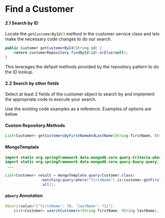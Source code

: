 # Find a Customer

#### 2.1  Search by ID

Locate the `getCustomerById()` method in the customer service class and lets make the necessary code changes to do our search.


```java
public Customer getCustomerById(String id) {
    return customerRepository.findById(id).orElse(null);
} 
```

This leverages the default methods provided by the repository pattern to do the ID lookup.

#### 2.2 Search by other fields

Select at least 2 fields of the customer object to search by and implement the appropriate code to execute your search.

Use the existing code examples as a reference. Examples of options are below.

#### Custom Repository Methods ####

```java
List<Customer> getCustomersByFirstNameAndLastName(String firstName, String lastName);
```

#### MongoTemplate ####
```java
import static org.springframework.data.mongodb.core.query.Criteria.where;
import static org.springframework.data.mongodb.core.query.Query.query;
 ...

List<Customer> result = mongoTemplate.query(Customer.class)
                .matching(query(where("firstName").is(customer.getFirstName()).and("lastName").is(customer.getLastName())))
                .all();
```

#### `@Query` Annotation ####

```java
@Query(value="{'firstName': ?0, 'lastName': ?1}")
    List<Customer> searchCustomers(String firstName, String lastName);
```

